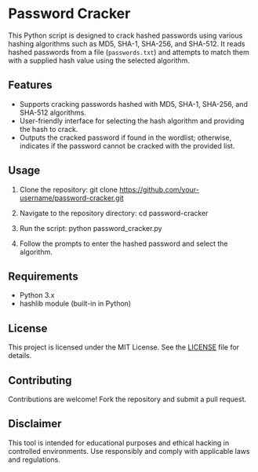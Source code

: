 # Password Cracker

This Python script is designed to crack hashed passwords using various hashing algorithms such as MD5, SHA-1, SHA-256, and SHA-512. It reads hashed passwords from a file (`passwords.txt`) and attempts to match them with a supplied hash value using the selected algorithm.

## Features

- Supports cracking passwords hashed with MD5, SHA-1, SHA-256, and SHA-512 algorithms.
- User-friendly interface for selecting the hash algorithm and providing the hash to crack.
- Outputs the cracked password if found in the wordlist; otherwise, indicates if the password cannot be cracked with the provided list.

## Usage

1. Clone the repository:
git clone https://github.com/your-username/password-cracker.git

2. Navigate to the repository directory:
cd password-cracker

3. Run the script:
python password_cracker.py

4. Follow the prompts to enter the hashed password and select the algorithm.

## Requirements

- Python 3.x
- hashlib module (built-in in Python)

## License

This project is licensed under the MIT License. See the [LICENSE](./LICENSE) file for details.

## Contributing

Contributions are welcome! Fork the repository and submit a pull request.

## Disclaimer

This tool is intended for educational purposes and ethical hacking in controlled environments. Use responsibly and comply with applicable laws and regulations.
